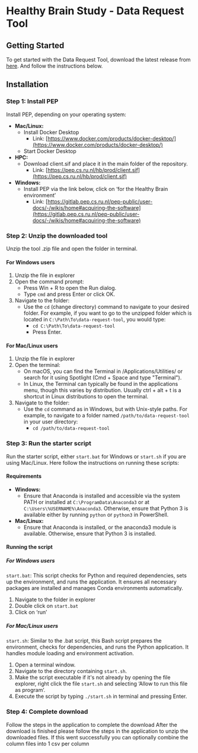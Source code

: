 # Healthy Brain Study - Data Request Tool

## Getting Started

To get started with the Data Request Tool, download the latest release from <a href="https://github.com/Healthy-Brain-Study/data-request-tool/releases/tag/v0.1.0" target="_blank">here</a>.
And follow the instructions below.

## Installation

### Step 1: Install PEP
Install PEP, depending on your operating system:
- **Mac/Linux:**
  - Install Docker Desktop
    - Link: [https://www.docker.com/products/docker-desktop/](https://www.docker.com/products/docker-desktop/)
  - Start Docker Desktop
- **HPC:**
  - Download client.sif and place it in the main folder of the repository.
    - Link: [https://pep.cs.ru.nl/hb/prod/client.sif](https://pep.cs.ru.nl/hb/prod/client.sif)
- **Windows:**
  - Install PEP via the link below, click on ‘for the Healthy Brain environment’
    - Link: [https://gitlab.pep.cs.ru.nl/pep-public/user-docs/-/wikis/home#acquiring-the-software](https://gitlab.pep.cs.ru.nl/pep-public/user-docs/-/wikis/home#acquiring-the-software)

### Step 2: Unzip the downloaded tool
Unzip the tool .zip file and open the folder in terminal.

#### For Windows users
1. Unzip the file in explorer
2. Open the command prompt:
   - Press Win + R to open the Run dialog.
   - Type `cmd` and press Enter or click OK.
3. Navigate to the folder:
   - Use the `cd` (change directory) command to navigate to your desired folder. For example, if you want to go to the unzipped folder which is located in `C:\Path\To\data-request-tool`, you would type:
     - `cd C:\Path\To\data-request-tool`
     - Press Enter.

#### For Mac/Linux users
1. Unzip the file in explorer
2. Open the terminal:
   - On macOS, you can find the Terminal in /Applications/Utilities/ or search for it using Spotlight (Cmd + Space and type "Terminal").
   - In Linux, the Terminal can typically be found in the applications menu, though this varies by distribution. Usually ctrl + alt + t is a shortcut in Linux distributions to open the terminal.
3. Navigate to the folder:
   - Use the `cd` command as in Windows, but with Unix-style paths. For example, to navigate to a folder named `/path/to/data-request-tool` in your user directory:
     - `cd /path/to/data-request-tool`

### Step 3: Run the starter script
Run the starter script, either `start.bat` for Windows or `start.sh` if you are using Mac/Linux. Here follow the instructions on running these scripts:

#### Requirements
- **Windows:**
  - Ensure that Anaconda is installed and accessible via the system PATH or installed at `C:\ProgramData\Anaconda3` or at `C:\Users\%USERNAME%\Anaconda3`. Otherwise, ensure that Python 3 is available either by running `python` or `python3` in PowerShell.
- **Mac/Linux:**
  - Ensure that Anaconda is installed, or the anaconda3 module is available. Otherwise, ensure that Python 3 is installed.

#### Running the script

##### For Windows users
`start.bat`: This script checks for Python and required dependencies, sets up the environment, and runs the application. It ensures all necessary packages are installed and manages Conda environments automatically.
1. Navigate to the folder in explorer
2. Double click on `start.bat`
3. Click on ‘run’

##### For Mac/Linux users
`start.sh`: Similar to the .bat script, this Bash script prepares the environment, checks for dependencies, and runs the Python application. It handles module loading and environment activation.
1. Open a terminal window.
2. Navigate to the directory containing `start.sh`.
3. Make the script executable if it's not already by opening the file explorer, right click the file `start.sh` and selecting ‘Allow to run this file as program’.
4. Execute the script by typing `./start.sh` in terminal and pressing Enter.

### Step 4: Complete download
Follow the steps in the application to complete the download
After the download is finished please follow the steps in the application to unzip the downloaded files.
If this went successfully you can optionally combine the column files into 1 csv per column
